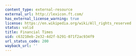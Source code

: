 ```yaml
---
content_type: external-resource
external_url: http://lexicon.ft.com/
has_external_license_warning: true
license: https://en.wikipedia.org/wiki/All_rights_reserved
status: valid
title: Financial Times
uid: c63210eb-2e32-4d2f-b291-071f2ac934f9
url_status_code: 200
wayback_url: ''
---
```

